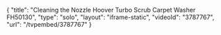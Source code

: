{
    "title": "Cleaning the Nozzle Hoover Turbo Scrub Carpet Washer FH50130",
    "type": "solo",
    "layout": "iframe-static",
    "videoId": "3787767",
    "url": "\/tvpembed\/3787767"
}